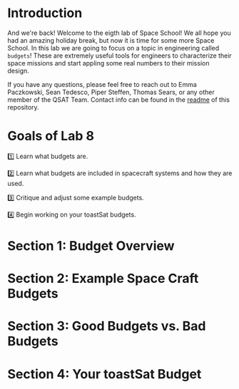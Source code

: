 # Introduction 
And we're back! Welcome to the eigth lab of Space School! We all hope you had an amazing holiday break, but now it is time for some more Space School. In this lab we are going to focus on a topic in engineering called `budgets`! These are extremely useful tools for engineers to characterize their space missions and start appling some real numbers to their mission design. 

If you have any questions, please feel free to reach out to Emma Paczkowski, Sean Tedesco, Piper Steffen, Thomas Sears, or any other member of the QSAT Team. Contact info can be found in the [readme](https://github.com/queens-satellite-team/Space-School) of this repository. 

# Goals of Lab 8

1️⃣ Learn what budgets are. 

2️⃣ Learn what budgets are included in spacecraft systems and how they are used. 

3️⃣ Critique and adjust some example budgets. 

4️⃣ Begin working on your toastSat budgets. 

# Section 1: Budget Overview

# Section 2: Example Space Craft Budgets

# Section 3: Good Budgets vs. Bad Budgets

# Section 4: Your toastSat Budget


